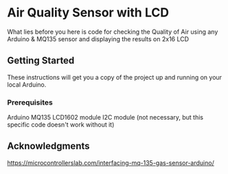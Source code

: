 # Air Quality Sensor with LCD

What lies before you here is code for checking the Quality of Air using any Arduino & MQ135 sensor and displaying the results on 2x16 LCD

## Getting Started

These instructions will get you a copy of the project up and running on your local Arduino.

### Prerequisites

Arduino
MQ135
LCD1602 module
I2C module (not necessary, but this specific code doesn't work without it)

## Acknowledgments

https://microcontrollerslab.com/interfacing-mq-135-gas-sensor-arduino/